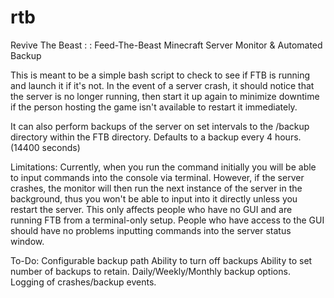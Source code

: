 rtb
===

Revive The Beast : : Feed-The-Beast Minecraft Server Monitor &amp; Automated Backup

This is meant to be a simple bash script to check to see if FTB is running and launch it if it's not.  In the event of a server crash, it should notice that the server is no longer running, then start it up again to minimize downtime if the person hosting the game isn't available to restart it immediately.

It can also perform backups of the server on set intervals to the /backup directory within the FTB directory.  Defaults to a backup every 4 hours. (14400 seconds)


Limitations: 
  Currently, when you run the command initially you will be able to input commands into the console via terminal.  However, if the server crashes, the monitor will then run the next instance of the server in the background, thus you won't be able to input into it directly unless you restart the server.
  This only affects people who have no GUI and are running FTB from a terminal-only setup.  People who have access to the GUI should have no problems inputting commands into the server status window.

To-Do: 
  Configurable backup path
  Ability to turn off backups
  Ability to set number of backups to retain.
  Daily/Weekly/Monthly backup options.
  Logging of crashes/backup events.